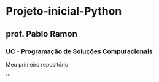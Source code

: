 # Projeto-inicial-Python
## prof. Pablo Ramon
### UC - Programação de Soluções Computacionais
Meu primeiro repositório

'''
